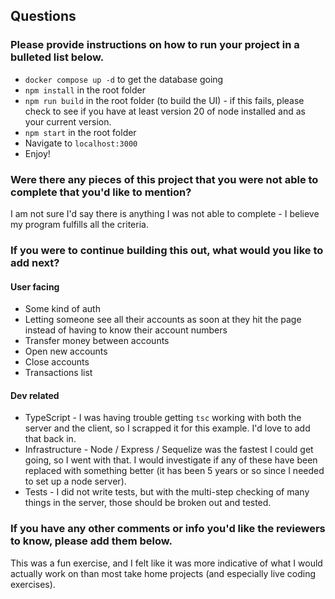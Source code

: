 ## Questions

### Please provide instructions on how to run your project in a bulleted list below.

- `docker compose up -d` to get the database going
- `npm install` in the root folder
- `npm run build` in the root folder (to build the UI) - if this fails, please check to see if you have at least
  version 20 of node installed and as your current version.
- `npm start` in the root folder
- Navigate to `localhost:3000`
- Enjoy!

### Were there any pieces of this project that you were not able to complete that you'd like to mention?

I am not sure I'd say there is anything I was not able to complete - I believe my program fulfills all the criteria.

### If you were to continue building this out, what would you like to add next?

#### User facing

- Some kind of auth
- Letting someone see all their accounts as soon at they hit the page instead of having to know their account numbers
- Transfer money between accounts
- Open new accounts
- Close accounts
- Transactions list

#### Dev related

- TypeScript - I was having trouble getting `tsc` working with both the server and the client, so I scrapped it for this
  example. I'd love to add that back in.
- Infrastructure - Node / Express / Sequelize was the fastest I could get going, so I went with that. I would
  investigate if any of these have been replaced with something better (it has been 5 years or so since I needed to set
  up a node server).
- Tests - I did not write tests, but with the multi-step checking of many things in the server, those should be broken
  out and tested.

### If you have any other comments or info you'd like the reviewers to know, please add them below.

This was a fun exercise, and I felt like it was more indicative of what I would actually work on than most take home
projects (and especially live coding exercises).
